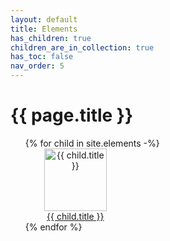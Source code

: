 ```yaml
---
layout: default
title: Elements
has_children: true
children_are_in_collection: true
has_toc: false
nav_order: 5
---
```


# {{ page.title }}

<ul>
{% for child in site.elements -%}
<div class="d-inline-block my-4" style="text-align:center; width:160px;">
  <a href="{{ child.url | absolute_url }}"><img src="{{ site.baseurl }}/assets/images/{{ child.thumbnail }}" alt="{{ child.title }}" width="100" height="100" /></a>
  <br>
  <a href="{{ child.url | absolute_url }}">{{ child.title }}</a>
</div>  
{% endfor %}
</ul>
